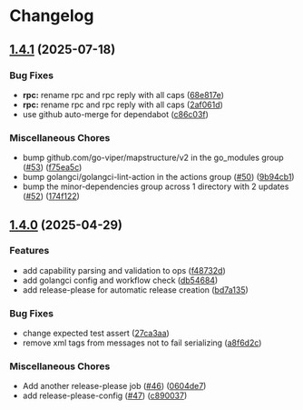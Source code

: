 # Changelog

## [1.4.1](https://github.com/networkguild/netconf/compare/v1.4.0...v1.4.1) (2025-07-18)


### Bug Fixes

* **rpc:** rename rpc and rpc reply with all caps ([68e817e](https://github.com/networkguild/netconf/commit/68e817e11afd3df96f0205a474a16794eb652eb0))
* **rpc:** rename rpc and rpc reply with all caps ([2af061d](https://github.com/networkguild/netconf/commit/2af061d299cd98bb62c229a772af32ca9ee5f49e))
* use github auto-merge for dependabot ([c86c03f](https://github.com/networkguild/netconf/commit/c86c03f48e13dc69a0c81eb968a00f05bfefd12b))


### Miscellaneous Chores

* bump github.com/go-viper/mapstructure/v2 in the go_modules group ([#53](https://github.com/networkguild/netconf/issues/53)) ([f75ea5c](https://github.com/networkguild/netconf/commit/f75ea5cd433e3f8b800fe95f8297424345c9e197))
* bump golangci/golangci-lint-action in the actions group ([#50](https://github.com/networkguild/netconf/issues/50)) ([9b94cb1](https://github.com/networkguild/netconf/commit/9b94cb11efea60d6527b494815eeb671fa414ac7))
* bump the minor-dependencies group across 1 directory with 2 updates ([#52](https://github.com/networkguild/netconf/issues/52)) ([174f122](https://github.com/networkguild/netconf/commit/174f1221c3647f986b2c258bc4740247d15c011a))

## [1.4.0](https://github.com/networkguild/netconf/compare/v1.3.1...v1.4.0) (2025-04-29)


### Features

* add capability parsing and validation to ops ([f48732d](https://github.com/networkguild/netconf/commit/f48732d9adeb71497000440d894598a6bafa5c86))
* add golangci config and workflow check ([db54684](https://github.com/networkguild/netconf/commit/db546841a0941eca17d46577a6bf0f123a5bcb09))
* add release-please for automatic release creation ([bd7a135](https://github.com/networkguild/netconf/commit/bd7a13537be10f55443c37d0d8593359f64c592e))


### Bug Fixes

* change expected test assert ([27ca3aa](https://github.com/networkguild/netconf/commit/27ca3aaaa04afda5cd51a7a97d114805ba3daf6b))
* remove xml tags from messages not to fail serializing ([a8f6d2c](https://github.com/networkguild/netconf/commit/a8f6d2ccc96bbf6981043cd0f7497f38096deb36))


### Miscellaneous Chores

* Add another release-please job ([#46](https://github.com/networkguild/netconf/issues/46)) ([0604de7](https://github.com/networkguild/netconf/commit/0604de7f3bf30464b2d5a2c480e2e0e7bcf0ce2e))
* add release-please-config ([#47](https://github.com/networkguild/netconf/issues/47)) ([c890037](https://github.com/networkguild/netconf/commit/c89003775d6fc1ec11e3b6ce63e661e1b7283bab))

